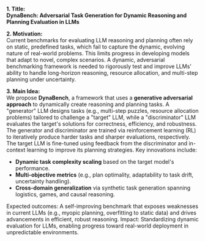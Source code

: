 **1. Title:**  
**DynaBench: Adversarial Task Generation for Dynamic Reasoning and Planning Evaluation in LLMs**  

**2. Motivation:**  
Current benchmarks for evaluating LLM reasoning and planning often rely on static, predefined tasks, which fail to capture the dynamic, evolving nature of real-world problems. This limits progress in developing models that adapt to novel, complex scenarios. A dynamic, adversarial benchmarking framework is needed to rigorously test and improve LLMs' ability to handle long-horizon reasoning, resource allocation, and multi-step planning under uncertainty.  

**3. Main Idea:**  
We propose **DynaBench**, a framework that uses a **generative adversarial approach** to dynamically create reasoning and planning tasks. A "generator" LLM designs tasks (e.g., multi-step puzzles, resource allocation problems) tailored to challenge a "target" LLM, while a "discriminator" LLM evaluates the target's solutions for correctness, efficiency, and robustness. The generator and discriminator are trained via reinforcement learning (RL) to iteratively produce harder tasks and sharper evaluations, respectively. The target LLM is fine-tuned using feedback from the discriminator and in-context learning to improve its planning strategies. Key innovations include:  
- **Dynamic task complexity scaling** based on the target model's performance.  
- **Multi-objective metrics** (e.g., plan optimality, adaptability to task drift, uncertainty handling).  
- **Cross-domain generalization** via synthetic task generation spanning logistics, games, and causal reasoning.  

Expected outcomes: A self-improving benchmark that exposes weaknesses in current LLMs (e.g., myopic planning, overfitting to static data) and drives advancements in efficient, robust reasoning. Impact: Standardizing dynamic evaluation for LLMs, enabling progress toward real-world deployment in unpredictable environments.